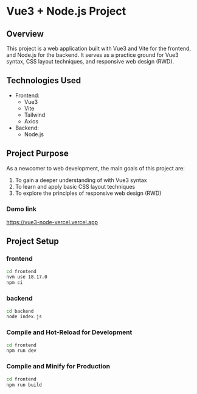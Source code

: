 # Vue3 + Node.js Project

## Overview

This project is a web application built with Vue3 and Vite for the frontend, and Node.js for the backend. It serves as a practice ground for Vue3 syntax, CSS layout techniques, and responsive web design (RWD).

## Technologies Used

- Frontend:
  - Vue3
  - Vite
  - Tailwind
  - Axios
- Backend:
  - Node.js

## Project Purpose

As a newcomer to web development, the main goals of this project are:

1. To gain a deeper understanding of with Vue3 syntax
2. To learn and apply basic CSS layout techniques
3. To explore the principles of responsive web design (RWD)

### Demo link

https://vue3-node-vercel.vercel.app

## Project Setup

### frontend

```sh
cd frontend
nvm use 18.17.0
npm ci
```

### backend

```sh
cd backend
node index.js
```

### Compile and Hot-Reload for Development

```sh
cd frontend
npm run dev
```

### Compile and Minify for Production

```sh
cd frontend
npm run build
```
